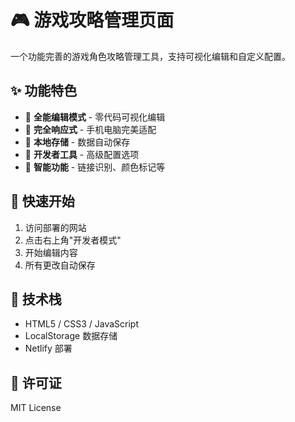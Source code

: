# 🎮 游戏攻略管理页面

一个功能完善的游戏角色攻略管理工具，支持可视化编辑和自定义配置。

## ✨ 功能特色

- 🎨 **全能编辑模式** - 零代码可视化编辑
- 📱 **完全响应式** - 手机电脑完美适配  
- 💾 **本地存储** - 数据自动保存
- 🔧 **开发者工具** - 高级配置选项
- 🎯 **智能功能** - 链接识别、颜色标记等

## 🚀 快速开始

1. 访问部署的网站
2. 点击右上角"开发者模式"
3. 开始编辑内容
4. 所有更改自动保存

## 🔧 技术栈

- HTML5 / CSS3 / JavaScript
- LocalStorage 数据存储
- Netlify 部署

## 📄 许可证

MIT License